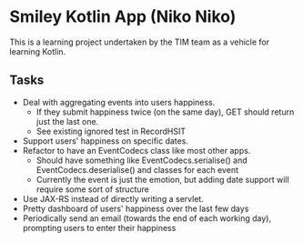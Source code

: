 Smiley Kotlin App (Niko Niko)
=============================

This is a learning project undertaken by the TIM team as a vehicle for learning Kotlin.

Tasks
-----

* Deal with aggregating events into users happiness.
  * If they submit happiness twice (on the same day), GET should return just the last one.
  * See existing ignored test in RecordHSIT
* Support users' happiness on specific dates.
* Refactor to have an EventCodecs class like most other apps.
  * Should have something like EventCodecs.serialise() and EventCodecs.deserialise() and classes for each event
  * Currently the event is just the emotion, but adding date support will require some sort of structure
* Use JAX-RS instead of directly writing a servlet.
* Pretty dashboard of users' happiness over the last few days
* Periodically send an email (towards the end of each working day), prompting users to enter their happiness
